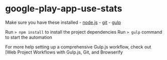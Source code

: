 # google-play-app-use-stats

 Make sure you have these installed
	- [node.js](http://nodejs.org/)
	- [git](http://git-scm.com/)
	- [gulp](http://gulpjs.com/)

Run `> npm install` to install the project dependencies
Run `> gulp` command to start the automation


For more help setting up a comprehensive Gulp.js workflow, check out [Web Project Workflows with Gulp.js, Git, and Browserify
